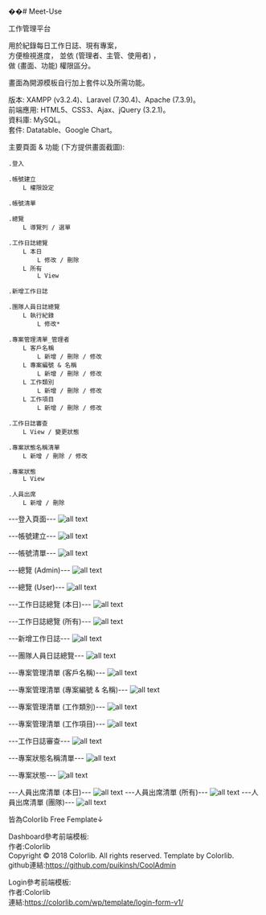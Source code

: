 ��# Meet-Use

工作管理平台

用於紀錄每日工作日誌、現有專案，  
方便檢視進度， 並依 (管理者、主管、使用者) ，  
做 (畫面、功能) 權限區分。  
  
    
畫面為開源模板自行加上套件以及所需功能。   
  
  
版本: XAMPP (v3.2.4)、Laravel (7.30.4)、Apache (7.3.9)。   
前端應用: HTML5、CSS3、Ajax、jQuery (3.2.1)。    
資料庫: MySQL。   
套件: Datatable、Google Chart。   
  
    
  
主要頁面 & 功能 (下方提供畫面截圖):

    .登入
    
    .帳號建立
        L 權限設定
    
    .帳號清單
        
    .總覽
        L 導覽列 / 選單
        
    .工作日誌總覽
        L 本日  
            L 修改 / 刪除  
        L 所有  
            L View  
        
    .新增工作日誌
    
    .團隊人員日誌總覽
        L 執行紀錄  
            L 修改*  
    
    .專案管理清單_管理者
        L 客戶名稱
            L 新增 / 刪除 / 修改  
        L 專案編號 & 名稱
            L 新增 / 刪除 / 修改  
        L 工作類別
            L 新增 / 刪除 / 修改  
        L 工作項目
            L 新增 / 刪除 / 修改  
            
    .工作日誌審查  
        L View / 變更狀態  

    .專案狀態名稱清單  
        L 新增 / 刪除 / 修改
    
    .專案狀態
        L View
    
    .人員出席
        L 新增 / 刪除
    
      
---登入頁面---
![all text](https://github.com/ritajiay/Meet-Use/blob/main/screen%20shot/1_%E7%99%BB%E5%85%A5.jpg?raw=true)

---帳號建立---
![all text](https://github.com/ritajiay/Meet-Use/blob/main/screen%20shot/2_User%20Create.jpg?raw=true)

---帳號清單---
![all text](https://github.com/ritajiay/Meet-Use/blob/main/screen%20shot/3_%E5%B8%B3%E8%99%9F%E6%B8%85%E5%96%AE.jpg?raw=true)

---總覽 (Admin)---
![all text](https://github.com/ritajiay/Meet-Use/blob/main/screen%20shot/Inked5_%E7%B8%BD%E8%A6%BD+%E5%B0%8E%E8%A6%BD%E5%88%97+%E8%A8%AD%E5%AE%9A(Admin).jpg?raw=true)

---總覽 (User)---
![all text](https://github.com/ritajiay/Meet-Use/blob/main/screen%20shot/Inked5_%E7%B8%BD%E8%A6%BD+%E5%B0%8E%E8%A6%BD%E5%88%97+%E8%A8%AD%E5%AE%9A(%E4%B8%80%E8%88%ACUser).jpg?raw=true)

---工作日誌總覽 (本日)---
![all text](https://github.com/ritajiay/Meet-Use/blob/main/screen%20shot/Inked6_%E5%B7%A5%E4%BD%9C%E6%97%A5%E8%AA%8C%E7%B8%BD%E8%A6%BD_%E6%9C%AC%E6%97%A5.jpg?raw=true)

---工作日誌總覽 (所有)---
![all text](https://github.com/ritajiay/Meet-Use/blob/main/screen%20shot/Inked7_%E5%B7%A5%E4%BD%9C%E6%97%A5%E8%AA%8C%E7%B8%BD%E8%A6%BD_%E6%89%80%E6%9C%89.jpg?raw=true)

---新增工作日誌---
![all text](https://github.com/ritajiay/Meet-Use/blob/main/screen%20shot/Inked8_%E6%96%B0%E5%A2%9E%E5%B7%A5%E4%BD%9C%E6%97%A5%E8%AA%8C.jpg?raw=true)

---團隊人員日誌總覽---
![all text](https://github.com/ritajiay/Meet-Use/blob/main/screen%20shot/Inked9_%E5%9C%98%E9%9A%8A%E4%BA%BA%E5%93%A1%E6%97%A5%E8%AA%8C%E7%B8%BD%E8%A6%BD.jpg?raw=true)

---專案管理清單 (客戶名稱)---
![all text](https://github.com/ritajiay/Meet-Use/blob/main/screen%20shot/Inked10_%E5%B0%88%E6%A1%88%E7%AE%A1%E7%90%86%E6%B8%85%E5%96%AE_%E7%AE%A1%E7%90%86%E8%80%85_%E5%AE%A2%E6%88%B6%E5%90%8D%E7%A8%B1.jpg?raw=true)

---專案管理清單 (專案編號 & 名稱)---
![all text](https://github.com/ritajiay/Meet-Use/blob/main/screen%20shot/Inked11_%E5%B0%88%E6%A1%88%E7%AE%A1%E7%90%86%E6%B8%85%E5%96%AE_%E7%AE%A1%E7%90%86%E8%80%85_%E5%B0%88%E6%A1%88%E7%B7%A8%E8%99%9F&%E5%90%8D%E7%A8%B1.jpg?raw=true)

---專案管理清單 (工作類別)---
![all text](https://github.com/ritajiay/Meet-Use/blob/main/screen%20shot/Inked12_%E5%B0%88%E6%A1%88%E7%AE%A1%E7%90%86%E6%B8%85%E5%96%AE_%E7%AE%A1%E7%90%86%E8%80%85_%E5%B7%A5%E4%BD%9C%E9%A1%9E%E5%88%A5.jpg?raw=true)

---專案管理清單 (工作項目)---
![all text](https://github.com/ritajiay/Meet-Use/blob/main/screen%20shot/Inked13_%E5%B0%88%E6%A1%88%E7%AE%A1%E7%90%86%E6%B8%85%E5%96%AE_%E7%AE%A1%E7%90%86%E8%80%85_%E5%B7%A5%E4%BD%9C%E9%A0%85%E7%9B%AE.jpg?raw=true)

---工作日誌審查---
![all text](https://github.com/ritajiay/Meet-Use/blob/main/screen%20shot/Inked14_%E5%B7%A5%E4%BD%9C%E6%97%A5%E8%AA%8C%E5%AF%A9%E6%9F%A5.jpg?raw=true)

---專案狀態名稱清單---
![all text](https://github.com/ritajiay/Meet-Use/blob/main/screen%20shot/Inked15_%E5%B0%88%E6%A1%88%E7%8B%80%E6%85%8B%E5%90%8D%E7%A8%B1%E6%B8%85%E5%96%AE.jpg?raw=true)

---專案狀態---
![all text](https://github.com/ritajiay/Meet-Use/blob/main/screen%20shot/Inked16_%E5%B0%88%E6%A1%88%E7%8B%80%E6%85%8B.jpg?raw=true)

---人員出席清單 (本日)---
![all text](https://github.com/ritajiay/Meet-Use/blob/main/screen%20shot/Inked17_%E4%BA%BA%E5%93%A1%E5%87%BA%E5%B8%AD%E6%B8%85%E5%96%AE_%E6%9C%AC%E6%97%A5.jpg?raw=true)
---人員出席清單 (所有)---
![all text](https://github.com/ritajiay/Meet-Use/blob/main/screen%20shot/Inked18_%E4%BA%BA%E5%93%A1%E5%87%BA%E5%B8%AD%E6%B8%85%E5%96%AE_%E6%89%80%E6%9C%89.jpg?raw=true)
---人員出席清單 (團隊)---
![all text](https://github.com/ritajiay/Meet-Use/blob/main/screen%20shot/Inked19_%E4%BA%BA%E5%93%A1%E5%87%BA%E5%B8%AD%E6%B8%85%E5%96%AE_%E5%9C%98%E9%9A%8A.jpg?raw=true)

皆為Colorlib Free Femplate↓ 

Dashboard參考前端模板:  
  作者:Colorlib  
    Copyright © 2018 Colorlib. All rights reserved. Template by Colorlib.  
    github連結:https://github.com/puikinsh/CoolAdmin

Login參考前端模板:  
    作者:Colorlib  
    連結:https://colorlib.com/wp/template/login-form-v1/
